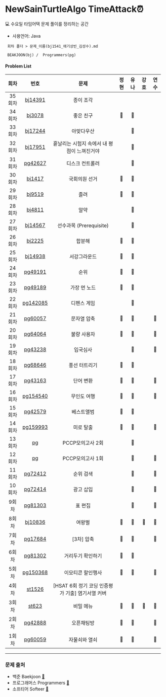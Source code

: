 # NewSainTurtleAlgo TimeAttack⏰

💻 수요일 타임어택 문제 풀이를 정리하는 공간

- 사용언어: Java

```
 회차 폴더 > 문제_이름(bj1541_애기상빈_김성수).md

 BEAKJOON(bj) /  Programmers(pg)
```

#### Problem List

| 회차   |                                    번호                                    | 문제                     | 정현 | 유나 | 강호 | 연수 |
| :----: | :----------------------------------------------------------: | :----------------------------: | :--: | :--: | :--: | :--: |
| 35회차  |    [bj14391](https://www.acmicpc.net/problem/14391)                                  |  종이 조각  |     |   |   |   |
| 34회차  |    [bj3078](https://www.acmicpc.net/problem/3078)                                  | 좋은 친구 |  🐬  | 💚  |   |   |
| 33회차  |    [bj17244](https://www.acmicpc.net/problem/17244)                                  |  아맞다우산  |     | 💚  |   |   |
| 32회차  |    [bj17951](https://www.acmicpc.net/problem/17951)                                  |  흩날리는 시험지 속에서 내 평점이 느껴진거야  |     | 💚  |   |   |
| 31회차  |    [pg42627](https://school.programmers.co.kr/learn/courses/30/lessons/42627)      |  디스크 컨트롤러  |    |  💚 |   |   |
| 30회차  |    [bj1417](https://www.acmicpc.net/problem/1417)                                  |  국회의원 선거  |   🐬   | 💚 |   |   |
| 29회차  |    [bj9519](https://www.acmicpc.net/problem/9519)                                  |  졸려  |  🐬  |  💚  |   |   |
| 28회차  |    [bj4811](https://www.acmicpc.net/problem/4811)                                  |  알약  |     |  💚 |   |   |
| 27회차  |    [bj14567](https://www.acmicpc.net/problem/14567)                                  |  선수과목 (Prerequisite)  |     |  💚  |   |   |
| 26회차  |    [bj2225](https://www.acmicpc.net/problem/2225)                                  |  합분해  |   🐬  |  💚  |   |   |
| 25회차  |    [bj14938](https://www.acmicpc.net/problem/14938)                                |  서강그라운드  |  🐬  |  💚  |   |   |
| 24회차  |    [pg49191](https://school.programmers.co.kr/learn/courses/30/lessons/49191)      |  순위  |  🐬  | 💚  |   |   |
| 23회차  |    [pg49189](https://school.programmers.co.kr/learn/courses/30/lessons/49189)      |  가장 먼 노드  |  🐬  | 💚  |   |   |
| 22회차  |    [pg142085](https://school.programmers.co.kr/learn/courses/30/lessons/142085)    |  디펜스 게임  |   | 💚  |   |   |
| 21회차  |    [pg60057](https://school.programmers.co.kr/learn/courses/30/lessons/60057)      |  문자열 압축  |  🐬  | 💚  |   | 🌷 |
| 20회차  |    [pg64064](https://school.programmers.co.kr/learn/courses/30/lessons/64064)      |  불량 사용자  | 🐬 | 💚 |   | 🌷 |
| 19회차  |    [pg43238](https://school.programmers.co.kr/learn/courses/30/lessons/43238)      |  입국심사  |  | 💚 |   | 🌷 |
| 18회차  |    [pg68646](https://school.programmers.co.kr/learn/courses/30/lessons/68646)      |  풍선 터트리기  |  🐬  | 💚 |   |  |
| 17회차  |    [pg43163](https://school.programmers.co.kr/learn/courses/30/lessons/43163)      |  단어 변환  |  🐬  | 💚 |   | 🌷 |
| 16회차  |    [pg154540](https://school.programmers.co.kr/learn/courses/30/lessons/154540)    |  무인도 여행  |  🐬 | 💚 |   | 🌷 |
| 15회차  |    [pg42579](https://school.programmers.co.kr/learn/courses/30/lessons/42579)      |  베스트앨범  |  🐬 | 💚 |   |  |
| 14회차  |    [pg159993](https://school.programmers.co.kr/learn/courses/30/lessons/159993)    |   미로 탈출  | 🐬  | 💚 |   | 🌷 |
| 13회차  |    [pg](https://school.programmers.co.kr/learn/courses/15009/15009-pccp-%EB%AA%A8%EC%9D%98%EA%B3%A0%EC%82%AC-2%ED%9A%8C)      |   PCCP모의고사 2회  |   |  💚 |  |  |
| 12회차  |    [pg](https://school.programmers.co.kr/learn/courses/15008/15008-pccp-%EB%AA%A8%EC%9D%98%EA%B3%A0%EC%82%AC-1%ED%9A%8C)      |   PCCP모의고사 1회  |   | 💚 |  | 🌹 |
| 11회차  |    [pg72412](https://school.programmers.co.kr/learn/courses/30/lessons/72412)      |   순위 검색  |   | 💚 |   | 🌹 |
| 10회차  |    [pg72414](https://school.programmers.co.kr/learn/courses/30/lessons/72414)      |   광고 삽입  |   |  💚  |   | 🌷 |
| 9회차  |    [pg81303](https://school.programmers.co.kr/learn/courses/30/lessons/81303)       |   표 편집  |   | 💚  |   | 🌷 |
| 8회차  |    [bj10836](https://www.acmicpc.net/problem/10836)                                 |   여왕벌  | 🐬  |  💚  | 💪 | 🌷 |
| 7회차  |    [pg17684](https://school.programmers.co.kr/learn/courses/30/lessons/17684)       |   [3차] 압축  | 🐬  |  💚 |   | 🌷 |
| 6회차  |    [pg81302](https://school.programmers.co.kr/learn/courses/30/lessons/81302)       |   거리두기 확인하기  | 🐬  | 💚  |   |  |
| 5회차  |    [pg150368](https://school.programmers.co.kr/learn/courses/30/lessons/150368)     |   이모티콘 할인행사   | 🐬  | 💚 |   | 🌷 |
| 4회차  |    [st1526](https://softeer.ai/practice/info.do?idx=1&eid=1526)      |   [HSAT 6회 정기 코딩 인증평가 기출] 염기서열 커버   |   |   |   |  |
| 3회차  |    [st623](https://softeer.ai/practice/info.do?idx=1&eid=623)                       |   비밀 메뉴   | 🐬  | 💚   |  💪  | 🌷 |
| 2회차  |    [pg42888](https://school.programmers.co.kr/learn/courses/30/lessons/42888)       |   오픈채팅방   | 🐬  | 💚  |   | 🌷 |
| 1회차  |    [pg60059](https://school.programmers.co.kr/learn/courses/30/lessons/60059)       |   자물쇠와 열쇠   |  🐬 | 💚  |   | 🌷 |

---

### 문제 출처

- 백준 Baekjoon [🔗](https://www.acmicpc.net)
- 프로그래머스 Programmers [🔗](https://programmers.co.kr/learn/challenges)
- 소프티어 Softeer [🔗](https://softeer.ai/practice/index.do)
